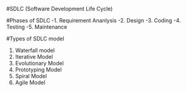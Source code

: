 #SDLC (Software Development Life Cycle)

#Phases of SDLC
-1. Requirement Ananlysis
-2. Design
-3. Coding
-4. Testing
-5. Maintenance

#Types of SDLC model
1. Waterfall model
2. Iterative Model
3. Evolutionary Model
4. Prototyping Model
5. Spiral Model
6. Agile Model


